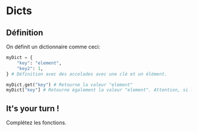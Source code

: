 # Dicts

## Définition

On définit un dictionnaire comme ceci:  

```python
myDict = {
    "key": "element",
    "key2": 1,
} # Définition avec des accolades avec une clé et un élément.

myDict.get("key") # Retourne la valeur "element"
myDict["key"] # Retourne également la valeur "element". Attention, si la clé n'existe pas, le code plante.
```

## It's your turn !

Complétez les fonctions.